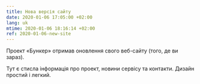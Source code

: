 ```yaml
---
title: Нова версія сайту
date: 2020-01-06 17:05:00 +02:00
lang: uk
mtime: 2020-01-06 18:16:14 +02:00
ref: 2020-01-06-new-site
---
```


Проект «Бункер» отримав оновлення свого веб-сайту (того, де ви зараз).

Тут є стисла інформація про проект, новини сервісу та контакти.
Дизайн простий і легкий.
